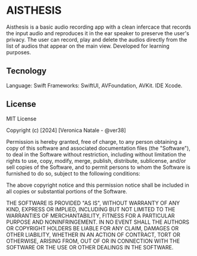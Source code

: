 
# AISTHESIS
Aisthesis is a basic audio recording app with a clean infercace that records the input audio and reproduces it in the ear speaker to preserve the user's privacy.
The user can record, play and delete the audios directly from the list of audios that appear on the main view.
Developed for learning purposes.




## Tecnology
Language: Swift
Frameworks: SwiftUI, AVFoundation, AVKit.
IDE Xcode.


## License
MIT License

Copyright (c) [2024] [Veronica Natale - @ver38] 

Permission is hereby granted, free of charge, to any person obtaining a copy
of this software and associated documentation files (the "Software"), to deal
in the Software without restriction, including without limitation the rights
to use, copy, modify, merge, publish, distribute, sublicense, and/or sell
copies of the Software, and to permit persons to whom the Software is
furnished to do so, subject to the following conditions:

The above copyright notice and this permission notice shall be included in all
copies or substantial portions of the Software.

THE SOFTWARE IS PROVIDED "AS IS", WITHOUT WARRANTY OF ANY KIND, EXPRESS OR
IMPLIED, INCLUDING BUT NOT LIMITED TO THE WARRANTIES OF MERCHANTABILITY,
FITNESS FOR A PARTICULAR PURPOSE AND NONINFRINGEMENT. IN NO EVENT SHALL THE
AUTHORS OR COPYRIGHT HOLDERS BE LIABLE FOR ANY CLAIM, DAMAGES OR OTHER
LIABILITY, WHETHER IN AN ACTION OF CONTRACT, TORT OR OTHERWISE, ARISING FROM,
OUT OF OR IN CONNECTION WITH THE SOFTWARE OR THE USE OR OTHER DEALINGS IN THE
SOFTWARE.
